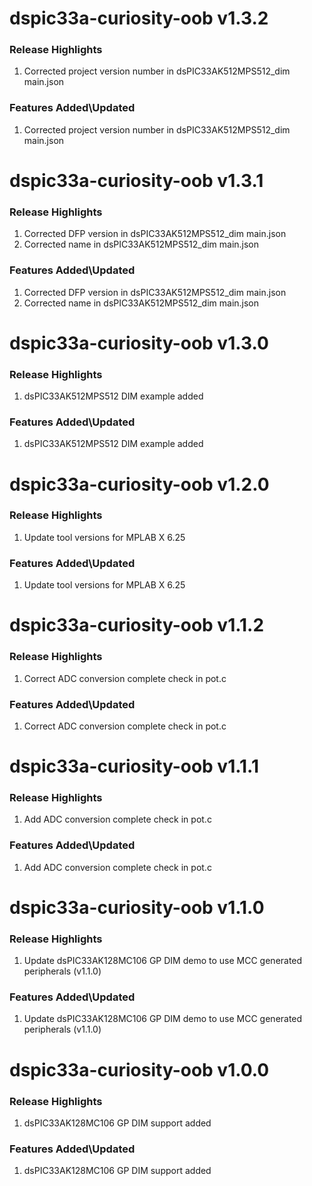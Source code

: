 # dspic33a-curiosity-oob v1.3.2
### Release Highlights
1. Corrected project version number in dsPIC33AK512MPS512_dim main.json

### Features Added\Updated
1. Corrected project version number in dsPIC33AK512MPS512_dim main.json

# dspic33a-curiosity-oob v1.3.1
### Release Highlights
1. Corrected DFP version in dsPIC33AK512MPS512_dim main.json
2. Corrected name in dsPIC33AK512MPS512_dim main.json

### Features Added\Updated
1. Corrected DFP version in dsPIC33AK512MPS512_dim main.json
2. Corrected name in dsPIC33AK512MPS512_dim main.json

# dspic33a-curiosity-oob v1.3.0
### Release Highlights
1. dsPIC33AK512MPS512 DIM example added

### Features Added\Updated
1. dsPIC33AK512MPS512 DIM example added

# dspic33a-curiosity-oob v1.2.0
### Release Highlights
1. Update tool versions for MPLAB X 6.25

### Features Added\Updated
1. Update tool versions for MPLAB X 6.25

# dspic33a-curiosity-oob v1.1.2
### Release Highlights
1. Correct ADC conversion complete check in pot.c

### Features Added\Updated
1. Correct ADC conversion complete check in pot.c

# dspic33a-curiosity-oob v1.1.1
### Release Highlights
1. Add ADC conversion complete check in pot.c

### Features Added\Updated
1. Add ADC conversion complete check in pot.c

# dspic33a-curiosity-oob v1.1.0
### Release Highlights
1. Update dsPIC33AK128MC106 GP DIM demo to use MCC generated peripherals (v1.1.0)

### Features Added\Updated
1. Update dsPIC33AK128MC106 GP DIM demo to use MCC generated peripherals (v1.1.0)

# dspic33a-curiosity-oob v1.0.0
### Release Highlights
1. dsPIC33AK128MC106 GP DIM support added

### Features Added\Updated
1. dsPIC33AK128MC106 GP DIM support added



